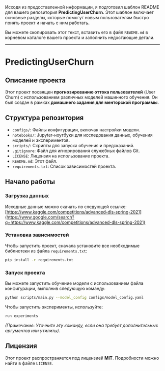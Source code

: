 Исходя из предоставленной информации, я подготовил шаблон README для вашего репозитория **PredictingUserChurn**. Этот шаблон включает основные разделы, которые помогут новым пользователям быстро понять проект и начать с ним работать.

Вы можете скопировать этот текст, вставить его в файл `README.md` в корневом каталоге вашего проекта и заполнить недостающие детали.

-----

# PredictingUserChurn

## Описание проекта

Этот проект посвящен **прогнозированию оттока пользователей** (User Churn) с использованием различных моделей машинного обучения. Он был создан в рамках **домашнего задания для менторской программы**.

## Структура репозитория

  * `configs/`: Файлы конфигурации, включая настройки модели.
  * `notebooks/`: Jupyter-ноутбуки для исследования данных, обучения моделей и экспериментов.
  * `scripts/`: Скрипты для запуска обучения и предсказаний.
  * `.gitignore`: Файл для игнорирования служебных файлов Git.
  * `LICENSE`: Лицензия на использование проекта.
  * `README.md`: Этот файл.
  * `requirements.txt`: Список зависимостей проекта.

## Начало работы

### Загрузка данных

Исходные данные можно скачать по следующей ссылке:
[https://www.kaggle.com/competitions/advanced-dls-spring-2021](https://www.google.com/search?q=https://www.kaggle.com/competitions/advanced-dls-spring-2021)

### Установка зависимостей

Чтобы запустить проект, сначала установите все необходимые библиотеки из файла `requirements.txt`:

```bash
pip install -r requirements.txt
```

### Запуск проекта

Вы можете запустить обучение модели с использованием файла конфигурации, выполнив следующую команду:

```bash
python scripts/main.py --model_config configs/model_config.yaml
```

Чтобы запустить эксперименты, используйте:

```bash
run experiments
```

*(Примечание: Уточните эту команду, если она требует дополнительных аргументов или утилиты).*

## Лицензия

Этот проект распространяется под лицензией **MIT**. Подробности можно найти в файле `LICENSE`.
